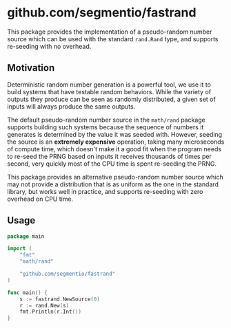 # github.com/segmentio/fastrand

This package provides the implementation of a pseudo-random number source which
can be used with the standard `rand.Rand` type, and supports re-seeding with no
overhead.

## Motivation

Deterministic random number generation is a powerful tool, we use it to build
systems that have testable random behaviors. While the variety of outputs they
produce can be seen as randomly distributed, a given set of inputs will always
produce the same outputs.

The default pseudo-random number source in the `math/rand` package supports
building such systems because the sequence of numbers it generates is determined
by the value it was seeded with. However, seeding the source is an **extremely
expensive** operation, taking many microseconds of compute time, which doesn't
make it a good fit when the program needs to re-seed the PRNG based on inputs it
receives thousands of times per second, very quickly most of the CPU time is
spent re-seeding the PRNG.

This package provides an alternative pseudo-random number source which may not
provide a distribution that is as uniform as the one in the standard library,
but works well in practice, and supports re-seeding with zero overhead on CPU
time.

## Usage

```go
package main

import (
    "fmt"
    "math/rand"

    "github.com/segmentio/fastrand"
)

func main() {
    s := fastrand.NewSource(0)
    r := rand.New(s)
    fmt.Println(r.Int())
}
```
